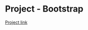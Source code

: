 <h1>Project - Bootstrap</h1>

<a href="https://wanderson648.github.io/projeto-04-senai/">Project link</a>

